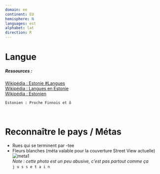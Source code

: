 ```yaml
---
domain: ee
continent: EU
hemisphere: N
languages: est
alphabet: lat
direction: R
---
```


# Langue

##### Ressources :

[Wikipédia : Estonie #Langues](https://fr.wikipedia.org/wiki/Estonie#Langues)  
[Wikipédia : Langues en Estonie](https://fr.wikipedia.org/wiki/Langues_en_Estonie)  
[Wikipédia : Estonien](https://fr.wikipedia.org/wiki/Estonien)  

```
Estonien : Proche Finnois et õ
```

<br/>

# Reconnaître le pays / Métas

- Rues qui se terminent par -tee
- Fleurs blanches (méta valable pour la couverture Street View actuelle)  
  ![meta1](/images/ee_geoguessr.png)  
  *Note : cette photo est un peu abusive, c'est pas partout comme ça*  
  `j u s s e t a i n`
